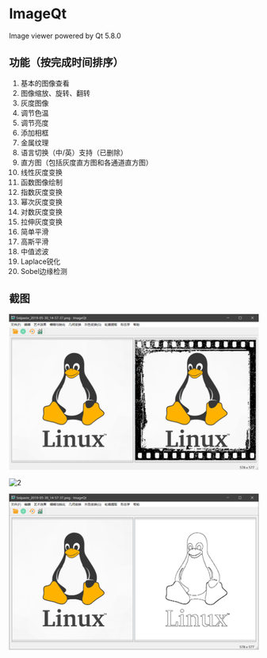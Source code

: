 # ImageQt

Image viewer powered by Qt 5.8.0

## 功能（按完成时间排序）

1. 基本的图像查看
2. 图像缩放、旋转、翻转
3. 灰度图像
4. 调节色温
5. 调节亮度
6. 添加相框
7. 金属纹理
8. 语言切换（中/英）支持（已删除）
9. 直方图（包括灰度直方图和各通道直方图）
10. 线性灰度变换
11. 函数图像绘制
12. 指数灰度变换
13. 幂次灰度变换
14. 对数灰度变换
15. 拉伸灰度变换
16. 简单平滑
17. 高斯平滑
18. 中值滤波
19. Laplace锐化
20. Sobel边缘检测

## 截图

![1](./screenshots/Snipaste_2019-05-30_15-32-42.png)

![2](./screenshots/Snipaste_2019-05-30_15-33-15.png)

![3](./screenshots/Snipaste_2019-05-30_15-33-28.png)


